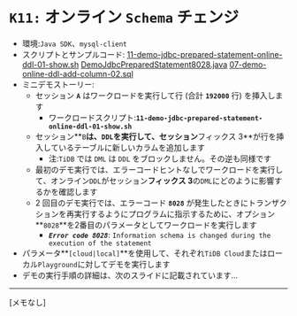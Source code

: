 # `K11:` オンライン `Schema` チェンジ
+ 環境:`Java SDK`、`mysql-client`
+ スクリプトとサンプルコード:
[11-demo-jdbc-prepared-statement-online-ddl-01-show.sh](https://github.com/pingcap/tidb-course-201-lab/blob/master/scripts/11-demo-jdbc-prepared-statement-online-ddl-01-show.sh)
[DemoJdbcPreparedStatement8028.java](https://github.com/pingcap/tidb-course-201-lab/blob/master/scripts/DemoJdbcPreparedStatement8028.java)
[07-demo-online-ddl-add-column-02.sql](https://github.com/pingcap/tidb-course-201-lab/blob/master/scripts/07-demo-online-ddl-add-column-02.sql)
+ ミニデモストーリー:
  + セッション **`A`** はワークロードを実行して行 (合計 **`192000`** 行) を挿入します
    + ワークロードスクリプト:**`11-demo-jdbc-prepared-statement-online-ddl-01-show.sh`**
  + セッション**`B`**は、`DDL`を実行して、セッション**フィックス 3**が行を挿入しているテーブルに新しいカラムを追加します
    + 注:`TiDB` では `DML` は `DDL` をブロックしません。その逆も同様です
  + 最初のデモ実行では、エラーコードヒントなしでワークロードを実行して、オンライン`DDL`がセッション**フィックス 3**の`DML`にどのように影響するかを確認します
  + 2 回目のデモ実行では、エラーコード **`8028`** が発生したときにトランザクションを再実行するようにプログラムに指示するために、オプション**`8028`**を2番目のパラメータとしてワークロードを実行します
    + **_`Error code 8028`_**: `Information schema is changed during the execution of the statement`
+ パラメータ**`[cloud|local]`**を使用して、それぞれ`TiDB Cloud`またはローカル`Playground`に対してデモを実行します
+ デモの実行手順の詳細は、次のスライドに記載されています...
--------------------------------------------------------
[メモなし]
